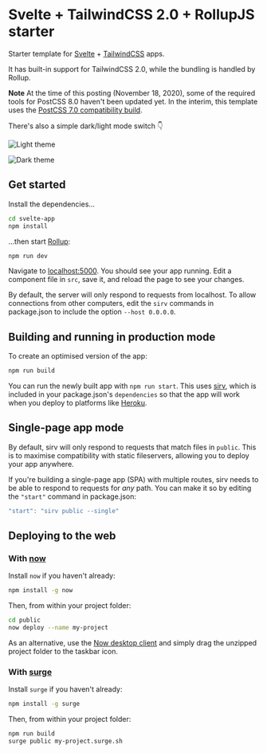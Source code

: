 # Svelte + TailwindCSS 2.0 + RollupJS starter

Starter template for [Svelte](https://svelte.dev) + [TailwindCSS](https://tailwindcss.com) apps.

It has built-in support for TailwindCSS 2.0, while the bundling is handled by Rollup.

**Note** At the time of this posting (November 18, 2020), some of the required tools for PostCSS 8.0 haven't been updated yet. In the interim, this template uses the [PostCSS 7.0 compatibility build](https://tailwindcss.com/docs/installation#post-css-7-compatibility-build).

There's also a simple dark/light mode switch 👇

![Light theme](https://user-images.githubusercontent.com/17433578/100961350-d4f75200-34e7-11eb-8b0a-148fb11cd766.png)

![Dark theme](https://user-images.githubusercontent.com/17433578/100961354-d9236f80-34e7-11eb-9f37-3d682bc47255.png)

## Get started

Install the dependencies...

```bash
cd svelte-app
npm install
```

...then start [Rollup](https://rollupjs.org):

```bash
npm run dev
```

Navigate to [localhost:5000](http://localhost:5000). You should see your app running. Edit a component file in `src`, save it, and reload the page to see your changes.

By default, the server will only respond to requests from localhost. To allow connections from other computers, edit the `sirv` commands in package.json to include the option `--host 0.0.0.0`.


## Building and running in production mode

To create an optimised version of the app:

```bash
npm run build
```

You can run the newly built app with `npm run start`. This uses [sirv](https://github.com/lukeed/sirv), which is included in your package.json's `dependencies` so that the app will work when you deploy to platforms like [Heroku](https://heroku.com).


## Single-page app mode

By default, sirv will only respond to requests that match files in `public`. This is to maximise compatibility with static fileservers, allowing you to deploy your app anywhere.

If you're building a single-page app (SPA) with multiple routes, sirv needs to be able to respond to requests for *any* path. You can make it so by editing the `"start"` command in package.json:

```js
"start": "sirv public --single"
```


## Deploying to the web

### With [now](https://zeit.co/now)

Install `now` if you haven't already:

```bash
npm install -g now
```

Then, from within your project folder:

```bash
cd public
now deploy --name my-project
```

As an alternative, use the [Now desktop client](https://zeit.co/download) and simply drag the unzipped project folder to the taskbar icon.

### With [surge](https://surge.sh/)

Install `surge` if you haven't already:

```bash
npm install -g surge
```

Then, from within your project folder:

```bash
npm run build
surge public my-project.surge.sh
```
